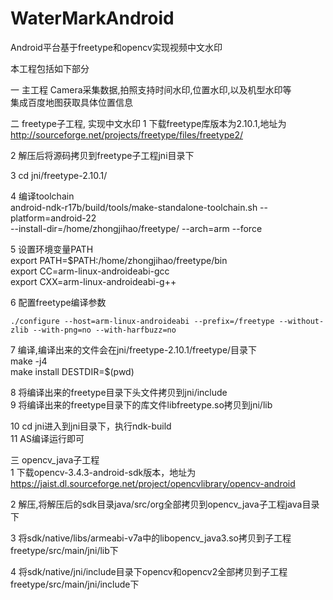 # WaterMarkAndroid
Android平台基于freetype和opencv实现视频中文水印

本工程包括如下部分

一 主工程
     Camera采集数据,拍照支持时间水印,位置水印,以及机型水印等 \
     集成百度地图获取具体位置信息

二 freetype子工程, 实现中文水印
  1 下载freetype库版本为2.10.1,地址为 \
     http://sourceforge.net/projects/freetype/files/freetype2/

  2 解压后将源码拷贝到freetype子工程jni目录下

  3 cd jni/freetype-2.10.1/

  4 编译toolchain \
	android-ndk-r17b/build/tools/make-standalone-toolchain.sh --platform=android-22 \
	   --install-dir=/home/zhongjihao/freetype/ --arch=arm --force
  
  5 设置环境变量PATH \
	export PATH=$PATH:/home/zhongjihao/freetype/bin \
	export CC=arm-linux-androideabi-gcc \
	export CXX=arm-linux-androideabi-g++

  6 配置freetype编译参数
 
    ./configure --host=arm-linux-androideabi --prefix=/freetype --without-zlib --with-png=no --with-harfbuzz=no

  7 编译,编译出来的文件会在jni/freetype-2.10.1/freetype/目录下 \
	  make -j4 \
	  make install DESTDIR=$(pwd)

  8 将编译出来的freetype目录下头文件拷贝到jni/include \
  9 将编译出来的freetype目录下的库文件libfreetype.so拷贝到jni/lib

  10 cd jni进入到jni目录下，执行ndk-build \
  11 AS编译运行即可
    

三 opencv_java子工程 \
  1 下载opencv-3.4.3-android-sdk版本，地址为 \
    https://jaist.dl.sourceforge.net/project/opencvlibrary/opencv-android

  2 解压,将解压后的sdk目录java/src/org全部拷贝到opencv_java子工程java目录下
  
  3 将sdk/native/libs/armeabi-v7a中的libopencv_java3.so拷贝到子工程freetype/src/main/jni/lib下

  4 将sdk/native/jni/include目录下opencv和opencv2全部拷贝到子工程freetype/src/main/jni/include下
	
